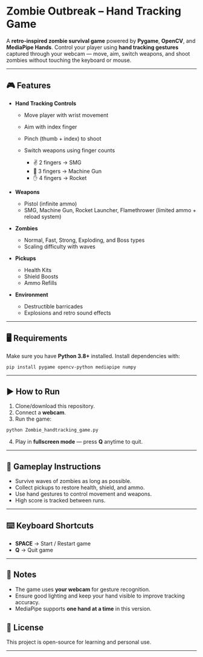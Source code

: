 # Zombie Outbreak – Hand Tracking Game

A **retro-inspired zombie survival game** powered by **Pygame**, **OpenCV**, and **MediaPipe Hands**.
Control your player using **hand tracking gestures** captured through your webcam — move, aim, switch weapons, and shoot zombies without touching the keyboard or mouse.

---

## 🎮 Features

* **Hand Tracking Controls**

  * Move player with wrist movement
  * Aim with index finger
  * Pinch (thumb + index) to shoot
  * Switch weapons using finger counts

    * ✌️ 2 fingers → SMG
    * 🤟 3 fingers → Machine Gun
    * ✋ 4 fingers → Rocket

* **Weapons**

  * Pistol (infinite ammo)
  * SMG, Machine Gun, Rocket Launcher, Flamethrower (limited ammo + reload system)

* **Zombies**

  * Normal, Fast, Strong, Exploding, and Boss types
  * Scaling difficulty with waves

* **Pickups**

  * Health Kits
  * Shield Boosts
  * Ammo Refills

* **Environment**

  * Destructible barricades
  * Explosions and retro sound effects

---

## 🖥 Requirements

Make sure you have **Python 3.8+** installed.
Install dependencies with:

```bash
pip install pygame opencv-python mediapipe numpy
```

---

## ▶️ How to Run

1. Clone/download this repository.
2. Connect a **webcam**.
3. Run the game:

```bash
python Zombie_handtracking_game.py
```

4. Play in **fullscreen mode** — press **Q** anytime to quit.

---

## 🎯 Gameplay Instructions

* Survive waves of zombies as long as possible.
* Collect pickups to restore health, shield, and ammo.
* Use hand gestures to control movement and weapons.
* High score is tracked between runs.

---

## ⌨️ Keyboard Shortcuts

* **SPACE** → Start / Restart game
* **Q** → Quit game

---

## 📸 Notes

* The game uses **your webcam** for gesture recognition.
* Ensure good lighting and keep your hand visible to improve tracking accuracy.
* MediaPipe supports **one hand at a time** in this version.


## 📜 License

This project is open-source for learning and personal use.

---
